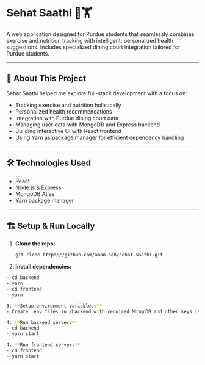 # Sehat Saathi 🍎🏋️

A web application designed for Purdue students that seamlessly combines exercise and nutrition tracking with intelligent, personalized health suggestions. Includes specialized dining court integration tailored for Purdue students.

---

## 🚀 About This Project

Sehat Saathi helped me explore full-stack development with a focus on:

- Tracking exercise and nutrition holistically  
- Personalized health recommendations  
- Integration with Purdue dining court data  
- Managing user data with MongoDB and Express backend  
- Building interactive UI with React frontend  
- Using Yarn as package manager for efficient dependency handling  


---

## 🛠️ Technologies Used

- React  
- Node.js & Express  
- MongoDB Atlas  
- Yarn package manager  

---

## 🏗️ Setup & Run Locally

1. **Clone the repo:**
   ```bash
   git clone https://github.com/aman-sah/sehat-saathi.git
2. **Install dependencies:**
```bash
- cd backend  
- yarn
- cd frontend
- yarn

3. **Setup environment variables:**
- Create .env files in /backend with required MongoDB and other keys (see /backend/.env.example).

4. **Run backend server:**
- cd backend  
- yarn start

4. **Run frontend server:**
- cd frontend 
- yarn start
